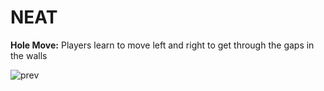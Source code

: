 # **NEAT**

**Hole Move:**
Players learn to move left and right to get through the gaps in the walls

![prev](https://user-images.githubusercontent.com/66754574/127389584-887dea85-48fc-49af-8280-e90be82ffbe6.PNG)
